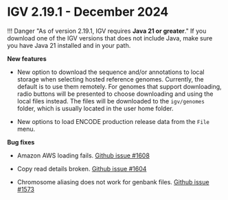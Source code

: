 
# IGV 2.19.1 - December 2024

!!! Danger "As of version 2.19.1, IGV requires **Java 21 or greater**." 
    If you download one of the IGV versions that does not include Java, make sure you have Java 21 installed and in your path.
    
**New features**

* New option to download the sequence and/or annotations to local storage when selecting hosted reference genomes. Currently, the default is to use them remotely. For genomes that support downloading, radio buttons will be presented to choose downloading and using the local files instead. The files will be downloaded to the `igv/genomes` folder, which is usually located in the user home folder.

* New options to load ENCODE production release data from the `File` menu.

**Bug fixes**

* Amazon AWS loading fails. [Github issue #1608](https://github.com/igvteam/igv/issues/1608)

* Copy read details broken. [Github issue #1604](https://github.com/igvteam/igv/issues/1604)

* Chromosome aliasing does not work for genbank files. [Github issue #1573](https://github.com/igvteam/igv/issues/1573)



    